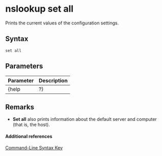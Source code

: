 # nslookup set all



Prints the current values of the configuration settings.

## Syntax

```
set all 
```

## Parameters

|Parameter|Description|
|---------|-----------|
|{help | ?}|Displays a short summary of **nslookup** subcommands.|

## Remarks

-   **Set all** also prints information about the default server and computer (that is, the host).

#### Additional references

[Command-Line Syntax Key](command-line-syntax-key.md)